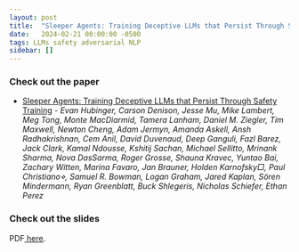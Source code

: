 ```yaml
---
layout: post
title:  "Sleeper Agents: Training Deceptive LLMs that Persist Through Safety Training"
date:   2024-02-21 00:00:00 -0500
tags: LLMs safety adversarial NLP
sidebar: []
---
```

### Check out the paper
- [Sleeper Agents: Training Deceptive LLMs that Persist Through Safety Training](https://arxiv.org/pdf/2401.05566) - *Evan Hubinger, Carson Denison, Jesse Mu, Mike Lambert, Meg Tong, Monte MacDiarmid, Tamera Lanham, Daniel M. Ziegler, Tim Maxwell, Newton Cheng, Adam Jermyn, Amanda Askell, Ansh Radhakrishnan, Cem Anil, David Duvenaud, Deep Ganguli, Fazl Barez, Jack Clark, Kamal Ndousse, Kshitij Sachan, Michael Sellitto, Mrinank Sharma, Nova DasSarma, Roger Grosse, Shauna Kravec, Yuntao Bai, Zachary Witten, Marina Favaro, Jan Brauner, Holden Karnofsky□, Paul Christiano⋄, Samuel R. Bowman, Logan Graham, Jared Kaplan, Sören Mindermann, Ryan Greenblatt, Buck Shlegeris, Nicholas Schiefer, Ethan Perez*

### Check out the slides

<p>PDF<a href="/assets/slides/21Feb_Sleeper Agents.pdf"> here</a>.</p>
